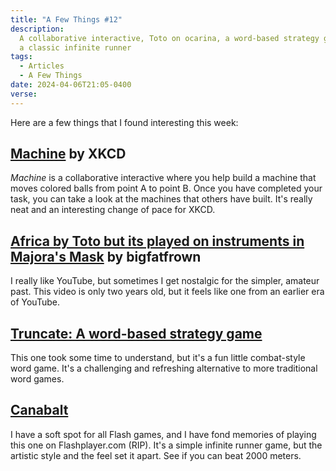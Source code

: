 ```yaml
---
title: "A Few Things #12"
description:
  A collaborative interactive, Toto on ocarina, a word-based strategy game, and
  a classic infinite runner
tags:
  - Articles
  - A Few Things
date: 2024-04-06T21:05-0400
verse:
---
```


Here are a few things that I found interesting this week:

## [Machine](https://xkcd.com/2916/) by XKCD

_Machine_ is a collaborative interactive where you help build a machine that
moves colored balls from point A to point B. Once you have completed your task,
you can take a look at the machines that others have built. It's really neat and
an interesting change of pace for XKCD.

## [Africa by Toto but its played on instruments in Majora's Mask](https://www.youtube.com/watch?v=Av5oRf88aso) by bigfatfrown

I really like YouTube, but sometimes I get nostalgic for the simpler, amateur
past. This video is only two years old, but it feels like one from an earlier
era of YouTube.

## [Truncate: A word-based strategy game](https://truncate.town/)

This one took some time to understand, but it's a fun little combat-style word
game. It's a challenging and refreshing alternative to more traditional word
games.

## [Canabalt](https://canabalt.com/)

I have a soft spot for all Flash games, and I have fond memories of playing this
one on Flashplayer.com (RIP). It's a simple infinite runner game, but the
artistic style and the feel set it apart. See if you can beat 2000 meters.
